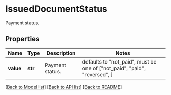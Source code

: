 # IssuedDocumentStatus

Payment status.

## Properties
Name | Type | Description | Notes
------------ | ------------- | ------------- | -------------
**value** | **str** | Payment status. | defaults to "not_paid",  must be one of ["not_paid", "paid", "reversed", ]

[[Back to Model list]](../README.md#documentation-for-models) [[Back to API list]](../README.md#documentation-for-api-endpoints) [[Back to README]](../README.md)


